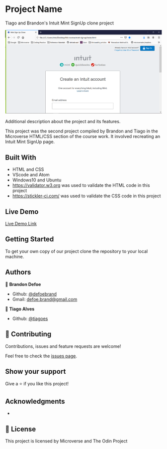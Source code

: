 # Project Name

Tiago and Brandon's Intuit Mint SignUp clone project

![screenshot](images/screenshot.png)

Additional description about the project and its features.

This project was the second project compiled by Brandon and Tiago in the Microverse HTML/CSS section of the course work. It involved recreating an Intuit Mint SignUp page.

## Built With

- HTML and CSS
- VScode and Atom
- Windows10 and Ubuntu
- https://validator.w3.org was used to validate the HTML code in this project
- https://stickler-ci.com/ was used to validate the CSS code in this project

## Live Demo

[Live Demo Link](https://rawcdn.githack.com/defoebrand/mint-signup/5303d1519e38fc8a90b83aa59caf71ff30e05830/index.html)


## Getting Started

To get your own copy of our project clone the repository to your local machine.


## Authors

👤 **Brandon Defoe**

- Github: [@defoebrand](https://github.com/defoebrand)
- Gmail: defoe.brand@gmail.com

👤 **Tiago Alves**

- Github: [@tiagoes](https://github.com/tiagoes)


## 🤝 Contributing

Contributions, issues and feature requests are welcome!

Feel free to check the [issues page](issues/).

## Show your support

Give a ⭐️ if you like this project!

## Acknowledgments

-

## 📝 License

This project is licensed by Microverse and The Odin Project
